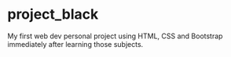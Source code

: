 # project_black

My first web dev personal project using HTML, CSS and Bootstrap immediately after learning those subjects.
